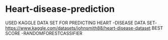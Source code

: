 # Heart-disease-prediction
USED KAGGLE DATA SET FOR PREDICTING HEART -DISEASE
DATA SET-https://www.kaggle.com/datasets/johnsmith88/heart-disease-dataset
BEST SCORE -RANDOMFORESTCASSIFIER

